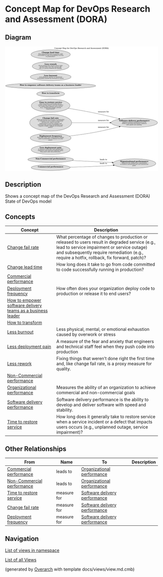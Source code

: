 # Concept Map for DevOps Research and Assessment (DORA)

## Diagram
![Concept Map for DevOps Research and Assessment (DORA)](../../software-development/dora/concept-view.png)

## Description
Shows a concept map of the DevOps Research and Assessment (DORA) State of DevOps model

## Concepts
| Concept | Description |
|---|---|
| [Change fail rate](../../software-development/dora/change-fail-rate.md)| What percentage of changes to production or released to users result in degraded service (e.g., lead to service impairment or service outage) and subsequently require remediation (e.g., require a hotfix, rollback, fix forward, patch)? |
| [Change lead time](../../software-development/dora/change-lead-time.md)| How long does it take to go from code committed to code successfully running in production? |
| [Commercial performance](../../software-development/dora/commercial-performance.md)|  |
| [Deployment frequency](../../software-development/dora/deployment-frequency.md)| How often does your organization deploy code to production or release it to end users? |
| [How to empower software delivery teams as a business leader](../../software-development/dora/empower-software-delivery-teams-as-a-business-leader.md)|  |
| [How to transform](../../software-development/dora/how-to-transform.md)|  |
| [Less burnout](../../software-development/dora/less-burnout.md)| Less physical, mental, or emotional exhaustion caused by overwork or stress |
| [Less deployment pain](../../software-development/dora/less-deployment-pain.md)| A measure of the fear and anxiety that engineers and technical staff feel when they push code into production |
| [Less rework](../../software-development/dora/less-rework.md)| Fixing things that weren’t done right the first time and, like change fail rate, is a proxy measure for quality. |
| [Non-Commercial performance](../../software-development/dora/non-commercial-performance.md)|  |
| [Organizational performance](../../software-development/dora/organizational-performance.md)| Measures the ability of an organization to achieve commercial and non-commercial goals |
| [Software delivery performance](../../software-development/dora/software-delivery-performance.md)| Software delivery performance is the ability to develop and deliver software with speed and stability. |
| [Time to restore service](../../software-development/dora/time-to-restore-service.md)| How long does it generally take to restore service when a service incident or a defect that impacts users occurs (e.g., unplanned outage, service impairment)? |

## Other Relationships
| From | Name | To | Description |
|---|---|---|---|
| [Commercial performance](../../software-development/dora/commercial-performance.md) | leads to | [Organizational performance](../../software-development/dora/organizational-performance.md) |  |
| [Non-Commercial performance](../../software-development/dora/non-commercial-performance.md) | leads to | [Organizational performance](../../software-development/dora/organizational-performance.md) |  |
| [Time to restore service](../../software-development/dora/time-to-restore-service.md) | measure for | [Software delivery performance](../../software-development/dora/software-delivery-performance.md) |  |
| [Change fail rate](../../software-development/dora/change-fail-rate.md) | measure for | [Software delivery performance](../../software-development/dora/software-delivery-performance.md) |  |
| [Deployment frequency](../../software-development/dora/deployment-frequency.md) | measure for | [Software delivery performance](../../software-development/dora/software-delivery-performance.md) |  |

## Navigation
[List of views in namespace](./views-in-namespace.md)

[List of all Views](../../views.md)


(generated by [Overarch](https://github.com/soulspace-org/overarch) with template docs/views/view.md.cmb)

